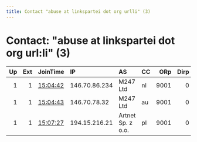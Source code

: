 ```yaml
---
title: Contact "abuse at linkspartei dot org urlli" (3)
---
```


# Contact: "abuse at linkspartei dot org url:li" (3)

|   Up |   Ext | JoinTime                                                                                              | IP            | AS                | CC   |   ORp |   Dirp | OS    | Version   | Nickname    |   eFamMembers |
|-----:|------:|:------------------------------------------------------------------------------------------------------|:--------------|:------------------|:-----|------:|-------:|:------|:----------|:------------|--------------:|
|    1 |     1 | [15:04:42](https://nusenu.github.io/OrNetStats/w/relay/4CF97826972A7FDD895B0D020FE56341ED5E5F90.html) | 146.70.86.234 | M247 Ltd          | nl   |  9001 |      0 | Linux | 0.4.6.9   | SelfDefense |            12 |
|    1 |     1 | [15:04:43](https://nusenu.github.io/OrNetStats/w/relay/845BA84EDBC85AD3B1D504089BAE698E9360DCBF.html) | 146.70.78.32  | M247 Ltd          | au   |  9001 |      0 | Linux | 0.4.6.9   | SelfDefense |            12 |
|    1 |     1 | [15:07:27](https://nusenu.github.io/OrNetStats/w/relay/16688DB4CD7B17E2846E9BE90DFCE89456DAE5CB.html) | 194.15.216.21 | Artnet Sp. z o.o. | pl   |  9001 |      0 | Linux | 0.4.6.9   | SelfDefense |            12 |
